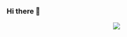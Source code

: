 ### Hi there 👋
<p align="center"> 
<img src="https://github-readme-stats.vercel.app/api/top-langs/?username=jackblackjack&layout=compact" />
</p>

<!--START_SECTION:waka-->
<!--END_SECTION:waka-->

